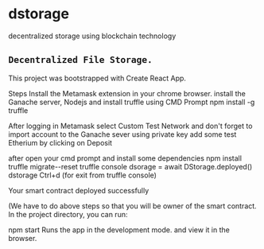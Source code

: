 # dstorage
decentralized storage using blockchain technology
## ``` Decentralized File Storage. ```




This project was bootstrapped with Create React App.

Steps
Install the Metamask extension in your chrome browser.
install the Ganache server, Nodejs and install truffle using CMD Prompt npm install -g truffle

After logging in Metamask select Custom Test Network and don't forget to import account 
to the Ganache sever using private key add some test Etherium by clicking on Deposit

after open your cmd prompt and install some dependencies
npm install
truffle migrate--reset
truffle console
dsorage = await DStorage.deployed() 
dstorage
Ctrl+d (for exit from truffle console)

Your smart contract deployed successfully

(We have to do above steps so that you will be owner of the smart contract.
In the project directory, you can run:

npm start
Runs the app in the development mode.
and view it in the browser.



